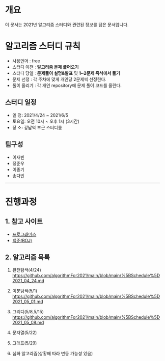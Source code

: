 # 개요
이 문서는 2021년 알고리즘 스터디와 관련된 정보를 담은 문서입니다.

# 알고리즘 스터디 규칙
- 사용언어 : free
- 스터디 이전 : **알고리즘 문제 풀어오기**
- 스터디 당일 : **문제풀이 설명&발표** 및 **1~2문제 즉석에서 풀기**
- 문제 선정 : 각 주차에 맞게 개인당 2문제씩 선정한다.
- 풀이 올리기 : 각 개인 repository에 문제 풀이 코드를 올린다.

## 스터디 일정
* 일  정: 2021/4/24 ~ 2021/6/5
* 토요일: 오전 10시 ~ 오후 1시 (3시간)
* 장 소:  강남역 부근 스터디룸

## 팀구성

- 이재빈
- 정준우
- 이종기
- 송다인

<hr>

# 진행과정

## 1. 참고 사이트
* [프로그래머스](https://programmers.co.kr/)
* [백준(BOJ)](https://www.acmicpc.net/)

## 2. 알고리즘 목록
1. 완전탐색(4/24) https://github.com/algorithmFor2021/main/blob/main/%5BSchedule%5D2021_04_24.md

2. 이분탐색(5/1) https://github.com/algorithmFor2021/main/blob/main/%5BSchedule%5D2021_05_01.md

3. 그리디(5/8,5/15) https://github.com/algorithmFor2021/main/blob/main/%5BSchedule%5D2021_05_08.md

4. 문자열(5/22)

5. 그래프(5/29)

6. 심화 알고리즘(상황에 따라 변동 가능성 있음)
